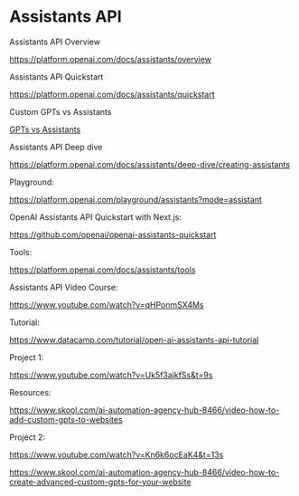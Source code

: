 # Assistants API

Assistants API Overview

https://platform.openai.com/docs/assistants/overview

Assistants API Quickstart 

https://platform.openai.com/docs/assistants/quickstart

Custom GPTs vs Assistants

[GPTs vs Assistants](https://help.openai.com/en/articles/8673914-gpts-vs-assistants)


Assistants API Deep dive 

https://platform.openai.com/docs/assistants/deep-dive/creating-assistants

Playground:

https://platform.openai.com/playground/assistants?mode=assistant


OpenAI Assistants API Quickstart with Next.js:

https://github.com/openai/openai-assistants-quickstart


Tools:

https://platform.openai.com/docs/assistants/tools


Assistants API Video Course:

https://www.youtube.com/watch?v=qHPonmSX4Ms

Tutorial:

https://www.datacamp.com/tutorial/open-ai-assistants-api-tutorial


Project 1:

https://www.youtube.com/watch?v=Uk5f3ajkfSs&t=9s

Resources:

https://www.skool.com/ai-automation-agency-hub-8466/video-how-to-add-custom-gpts-to-websites

Project 2:

https://www.youtube.com/watch?v=Kn6k6ocEaK4&t=13s

https://www.skool.com/ai-automation-agency-hub-8466/video-how-to-create-advanced-custom-gpts-for-your-website

